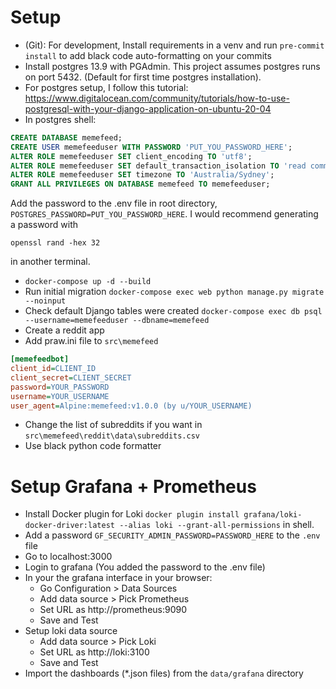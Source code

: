 # Setup

- (Git): For development, Install requirements in a venv and run `pre-commit install` to add black code auto-formatting on your commits
- Install postgres 13.9 with PGAdmin. This project assumes postgres runs on port 5432. (Default  for first time postgres installation).
- For postgres setup, I follow this tutorial: https://www.digitalocean.com/community/tutorials/how-to-use-postgresql-with-your-django-application-on-ubuntu-20-04
- In postgres shell:
```sql
CREATE DATABASE memefeed;
CREATE USER memefeeduser WITH PASSWORD 'PUT_YOU_PASSWORD_HERE';
ALTER ROLE memefeeduser SET client_encoding TO 'utf8';
ALTER ROLE memefeeduser SET default_transaction_isolation TO 'read committed';
ALTER ROLE memefeeduser SET timezone TO 'Australia/Sydney';
GRANT ALL PRIVILEGES ON DATABASE memefeed TO memefeeduser;
```
Add the password to the .env file in root directory, `POSTGRES_PASSWORD=PUT_YOU_PASSWORD_HERE`. I would recommend generating a password with
```
openssl rand -hex 32
```
in another terminal.
- `docker-compose up -d --build`
- Run initial migration `docker-compose exec web python manage.py migrate --noinput`
- Check default Django tables were created `docker-compose exec db psql --username=memefeeduser --dbname=memefeed`
- Create a reddit app
- Add praw.ini file to `src\memefeed`
```ini
[memefeedbot]
client_id=CLIENT_ID
client_secret=CLIENT_SECRET
password=YOUR_PASSWORD
username=YOUR_USERNAME
user_agent=Alpine:memefeed:v1.0.0 (by u/YOUR_USERNAME)
```
- Change the list of subreddits if you want in `src\memefeed\reddit\data\subreddits.csv`
- Use black python code formatter


# Setup Grafana + Prometheus
- Install Docker plugin for Loki `docker plugin install grafana/loki-docker-driver:latest --alias loki --grant-all-permissions` in shell.
- Add a password `GF_SECURITY_ADMIN_PASSWORD=PASSWORD_HERE` to the `.env` file
- Go to localhost:3000
- Login to grafana (You added the password to the .env file)
- In your the grafana interface in your browser:
    - Go Configuration > Data Sources
    - Add data source > Pick Prometheus
    - Set URL as http://prometheus:9090
    - Save and Test
- Setup loki data source
    - Add data source > Pick Loki
    - Set URL as http://loki:3100
    - Save and Test
- Import the dashboards (*.json files) from the `data/grafana` directory